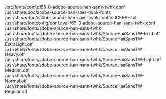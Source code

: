 /etc/fonts/conf.d/65-0-adobe-source-han-sans-twhk.conf  
/usr/share/doc/adobe-source-han-sans-twhk-fonts  
/usr/share/doc/adobe-source-han-sans-twhk-fonts/LICENSE.txt  
/usr/share/fontconfig/conf.avail/65-0-adobe-source-han-sans-twhk.conf  
/usr/share/fonts/adobe-source-han-sans-twhk  
/usr/share/fonts/adobe-source-han-sans-twhk/SourceHanSansTW-Bold.otf  
/usr/share/fonts/adobe-source-han-sans-twhk/SourceHanSansTW-ExtraLight.otf  
/usr/share/fonts/adobe-source-han-sans-twhk/SourceHanSansTW-Heavy.otf  
/usr/share/fonts/adobe-source-han-sans-twhk/SourceHanSansTW-Light.otf  
/usr/share/fonts/adobe-source-han-sans-twhk/SourceHanSansTW-Medium.otf  
/usr/share/fonts/adobe-source-han-sans-twhk/SourceHanSansTW-Normal.otf  
/usr/share/fonts/adobe-source-han-sans-twhk/SourceHanSansTW-Regular.otf  
